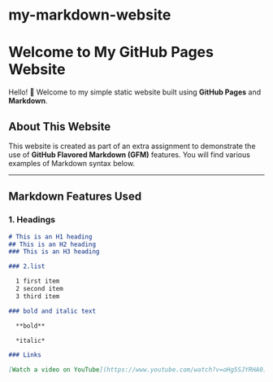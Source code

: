 # my-markdown-website

# Welcome to My GitHub Pages Website

Hello! 👋 Welcome to my simple static website built using **GitHub Pages** and **Markdown**.

## About This Website

This website is created as part of an extra assignment to demonstrate the use of **GitHub Flavored Markdown (GFM)** features. You will find various examples of Markdown syntax below.

---

## Markdown Features Used

### 1. Headings

```markdown
# This is an H1 heading
## This is an H2 heading
### This is an H3 heading

### 2.list

  1 first item
  2 second item
  3 third item

### bold and italic text

  **bold**

  *italic*

### Links

[Watch a video on YouTube](https://www.youtube.com/watch?v=oHg5SJYRHA0)


    
